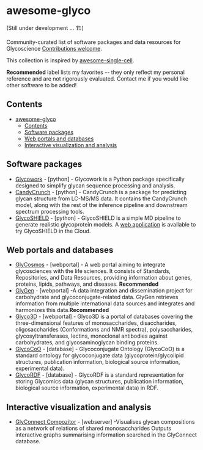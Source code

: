# awesome-glyco 
(Still under development ... 🏗️)

Community-curated list of software packages and data resources for Glycoscience [Contributions welcome](https://github.com/amanzadi/awesome-glyco/blob/main/CONTRIBUTING.md).

This collection is inspired by [awesome-single-cell](https://github.com/seandavi/awesome-single-cell).


**Recommended** label lists my favorites -- they only reflect my personal reference and are not rigorously evaluated. Contact me if you would like other software to be added!

## Contents

- [awesome-glyco](#awesome-glyco)
  - [Contents](#contents)
  - [Software packages](#software-packages)
  - [Web portals and databases](#web-portals-and-databases)
  - [Interactive visualization and analysis](#interactive-visualization-and-analysis)

## Software packages
- [Glycowork](https://github.com/BojarLab/glycowork) - [python] - Glycowork is a Python package specifically designed to simplify glycan sequence processing and analysis.
- [CandyCrunch](https://github.com/BojarLab/CandyCrunch) - [python] - CandyCrunch is a package for predicting glycan structure from LC-MS/MS data. It contains the CandyCrunch model, along with the rest of the inference pipeline and downstream spectrum processing tools.
- [GlycoSHIELD](https://gitlab.mpcdf.mpg.de/dioscuri-biophysics/glycoshield-md) - [python] - GlycoSHIELD is a simple MD pipeline to generate realistic glycoprotein models. A [web application](http://glycoshield.eu/) is available to try GlycoSHIELD in the Cloud.


## Web portals and databases
- [GlyCosmos](https://glycosmos.org/) - [webportal] - A web portal aiming to integrate glycosciences with the life sciences. It consists of Standards, Repositories, and Data Resources, providing information about genes, proteins, lipids, pathways, and diseases. **Recommended**
- [GlyGen](https://www.glygen.org/) - [webportal] -A data integration and dissemination project for carbohydrate and glycoconjugate-related data. GlyGen retrieves information from multiple international data sources and integrates and harmonizes this data.**Recommended**
- [Glyco3D](https://glyco3d.cermav.cnrs.fr/) - [webportal] - Glyco3D is a portal of databases covering the three-dimensional features of monosaccharides, disaccharides, oligosaccharides (Conformations and NMR spectra), polysaccharides, glycosyltransferases, lectins, monoclonal antibodies against carbohydrates, and glycosaminoglycan binding proteins.
- [GlycoCoO](https://github.com/glycoinfo/GlycoCoO/wiki) - [database] - Glycoconjugate Ontology (GlycoCoO) is a standard ontology for glycoconjugate data (glycoprotein/glycolipid structures, publication information, biological source information, experimental data).
- [GlycoRDF](https://github.com/glycoinfo/GlycoRDF/wiki) - [database] - GlycoRDF is a standard representation for storing Glycomics data (glycan structures, publication information, biological source information, experimental data) in RDF.

## Interactive visualization and analysis
- [GlyConnect Compozitor](https://glyconnect.expasy.org/compozitor/) - [webserver] -Visualises glycan compositions as a network of relations of shared monosaccharides Outputs interactive graphs summarising information searched in the GlyConnect database.
